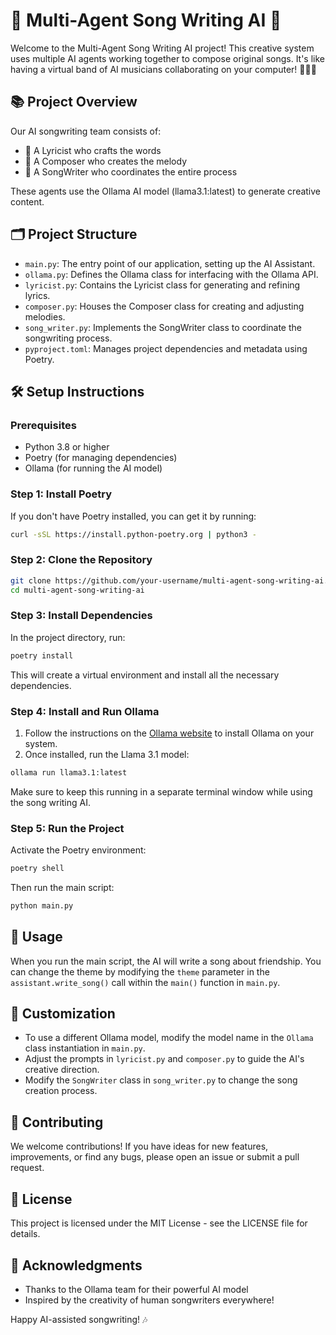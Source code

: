 # 🎵 Multi-Agent Song Writing AI 🤖

Welcome to the Multi-Agent Song Writing AI project! This creative system uses multiple AI agents working together to compose original songs. It's like having a virtual band of AI musicians collaborating on your computer! 🎸🥁🎹

## 📚 Project Overview

Our AI songwriting team consists of:
- 📝 A Lyricist who crafts the words
- 🎼 A Composer who creates the melody
- 🎵 A SongWriter who coordinates the entire process

These agents use the Ollama AI model (llama3.1:latest) to generate creative content.

## 🗂️ Project Structure

- `main.py`: The entry point of our application, setting up the AI Assistant.
- `ollama.py`: Defines the Ollama class for interfacing with the Ollama API.
- `lyricist.py`: Contains the Lyricist class for generating and refining lyrics.
- `composer.py`: Houses the Composer class for creating and adjusting melodies.
- `song_writer.py`: Implements the SongWriter class to coordinate the songwriting process.
- `pyproject.toml`: Manages project dependencies and metadata using Poetry.

## 🛠️ Setup Instructions

### Prerequisites

- Python 3.8 or higher
- Poetry (for managing dependencies)
- Ollama (for running the AI model)

### Step 1: Install Poetry

If you don't have Poetry installed, you can get it by running:

```bash
curl -sSL https://install.python-poetry.org | python3 -
```

### Step 2: Clone the Repository

```bash
git clone https://github.com/your-username/multi-agent-song-writing-ai.git
cd multi-agent-song-writing-ai
```

### Step 3: Install Dependencies

In the project directory, run:

```bash
poetry install
```

This will create a virtual environment and install all the necessary dependencies.

### Step 4: Install and Run Ollama

1. Follow the instructions on the [Ollama website](https://ollama.ai/) to install Ollama on your system.
2. Once installed, run the Llama 3.1 model:

```bash
ollama run llama3.1:latest
```

Make sure to keep this running in a separate terminal window while using the song writing AI.

### Step 5: Run the Project

Activate the Poetry environment:

```bash
poetry shell
```

Then run the main script:

```bash
python main.py
```

## 🎉 Usage

When you run the main script, the AI will write a song about friendship. You can change the theme by modifying the `theme` parameter in the `assistant.write_song()` call within the `main()` function in `main.py`.

## 🔧 Customization

- To use a different Ollama model, modify the model name in the `Ollama` class instantiation in `main.py`.
- Adjust the prompts in `lyricist.py` and `composer.py` to guide the AI's creative direction.
- Modify the `SongWriter` class in `song_writer.py` to change the song creation process.

## 🤝 Contributing

We welcome contributions! If you have ideas for new features, improvements, or find any bugs, please open an issue or submit a pull request.

## 📜 License

This project is licensed under the MIT License - see the LICENSE file for details.

## 🙏 Acknowledgments

- Thanks to the Ollama team for their powerful AI model
- Inspired by the creativity of human songwriters everywhere!

Happy AI-assisted songwriting! 🎶